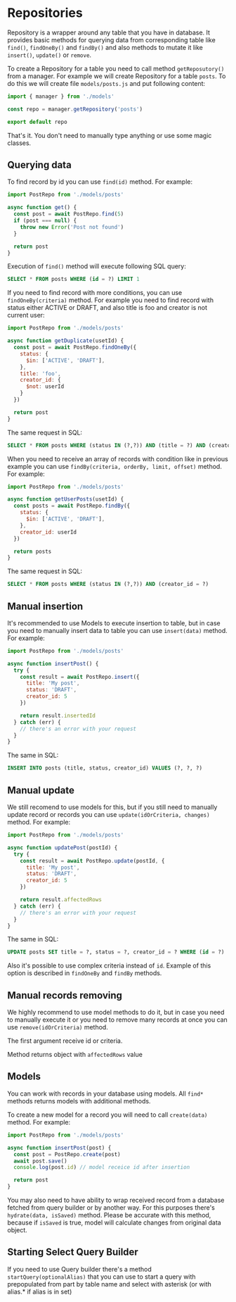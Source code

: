 # Repositories

Repository is a wrapper around any table that you have in database. It provides basic methods for querying data from corresponding table like `find()`, `findOneBy()` and `findBy()` and also methods to mutate it like `insert()`, `update()` or `remove`.

To create a Repository for a table you need to call method `getReposutory()` from a manager. For example we will create Repository for a table `posts`. To do this we will create file `models/posts.js` and put following content:

```js
import { manager } from './models'

const repo = manager.getRepository('posts')

export default repo
```

That's it. You don't need to manually type anything or use some magic classes.

## Querying data

To find record by id you can use `find(id)` method. For example:

```js
import PostRepo from './models/posts'

async function get() {
  const post = await PostRepo.find(5)
  if (post === null) {
    throw new Error('Post not found')
  }

  return post
}
```

Execution of `find()` method will execute following SQL query:

```sql
SELECT * FROM posts WHERE (id = ?) LIMIT 1
```

If you need to find record with more conditions, you can use `findOneBy(criteria)` method. For example you need to find record with status either ACTIVE or DRAFT, and also title is foo and creator is not current user:

```js
import PostRepo from './models/posts'

async function getDuplicate(usetId) {
  const post = await PostRepo.findOneBy({
    status: {
      $in: ['ACTIVE', 'DRAFT'],
    },
    title: 'foo',
    creator_id: {
      $not: userId
    }
  })

  return post
}
```

The same request 
in SQL:

```sql
SELECT * FROM posts WHERE (status IN (?,?)) AND (title = ?) AND (creator_id = ?) LIMIT 1
```

When you need to receive an array of records with condition like in previous example you can use `findBy(criteria, orderBy, limit, offset)` method. For example:

```js
import PostRepo from './models/posts'

async function getUserPosts(usetId) {
  const posts = await PostRepo.findBy({
    status: {
      $in: ['ACTIVE', 'DRAFT'],
    },
    creator_id: userId
  })

  return posts
}
```

The same request 
in SQL:

```sql
SELECT * FROM posts WHERE (status IN (?,?)) AND (creator_id = ?)
```

## Manual insertion

It's recommended to use Models to execute insertion to table, but in case you need to manually insert data to table you can use `insert(data)` method. For example:

```js
import PostRepo from './models/posts'

async function insertPost() {
  try {
    const result = await PostRepo.insert({
      title: 'My post',
      status: 'DRAFT',
      creator_id: 5
    })

    return result.insertedId
  } catch (err) {
    // there's an error with your request
  }
}
```

The same in SQL:

```sql
INSERT INTO posts (title, status, creator_id) VALUES (?, ?, ?)
```

## Manual update

We still recomend to use models for this, but if you still need to manually update record or records you can use `update(idOrCriteria, changes)` method. For example:

```js
import PostRepo from './models/posts'

async function updatePost(postId) {
  try {
    const result = await PostRepo.update(postId, {
      title: 'My post',
      status: 'DRAFT',
      creator_id: 5
    })

    return result.affectedRows
  } catch (err) {
    // there's an error with your request
  }
}
```

The same in SQL:

```sql
UPDATE posts SET title = ?, status = ?, creator_id = ? WHERE (id = ?)
```

Also it's possible to use complex criteria instead of `id`. Example of this option is described in `findOneBy` and `findBy` methods.

## Manual records removing

We highly recommend to use model methods to do it, but in case you need to manually execute it or you need to remove many records at once you can use `remove(idOrCriteria)` method.

The first argument receive id or criteria.

Method returns object with `affectedRows` value

## Models

You can work with records in your database using models. All `find*` methods returns models with additional methods.

To create a new model for a record you will need to call `create(data)` method. For example:

```js
import PostRepo from './models/posts'

async function insertPost(post) {
  const post = PostRepo.create(post)
  await post.save()
  console.log(post.id) // model receice id after insertion

  return post
}
```

You may also need to have ability to wrap received record from a database fetched from query builder or by another way. For this purposes there's `hydrate(data, isSaved)` method. Please be accurate with this method, because if `isSaved` is true, model will calculate changes from original data object.

## Starting Select Query Builder

If you need to use Query builder there's a method `startQuery(optionalAlias)` that you can use to start a query with prepopulated from part by table name and select with asterisk (or with alias.* if alias is in set)
